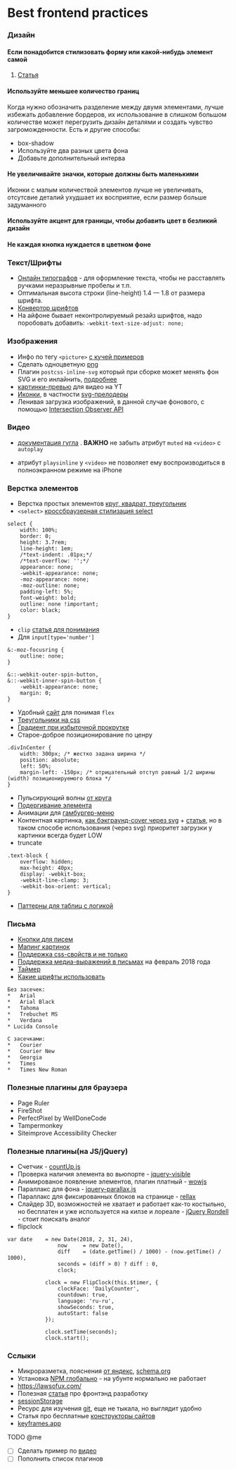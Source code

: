 # Best frontend practices

### Дизайн 

#### Если понадобится стилизовать форму или какой-нибудь элемент самой
1. [Статья](https://habrahabr.ru/company/cloud4y/blog/349826/)

#### Используйте меньшее количество границ 

Когда нужно обозначить разделение между двумя элементами, лучше избежать добавление бордеров, их использование в слишком большом количестве может перегрузить дизайн деталями и создать чувство загроможденности. Есть и другие способы:  
* box-shadow 
* Используйте два разных цвета фона
* Добавьте дополнительный интерва

#### Не увеличивайте значки, которые должны быть маленькими 

Иконки с малым количествой элементов лучше не увеличивать, отсутсвие деталий ухудшает их восприятие, если размер больше задуманного

#### Используйте акцент для границы, чтобы добавить цвет в безликий дизайн

#### Не каждая кнопка нуждается в цветном фоне

### Текст/Шрифты
* [Онлайн типографов](https://www.artlebedev.ru/typograf/) - для оформление текста, чтобы не расставлять ручками неразрывные пробелы и т.п.  
* Оптимальная высота строки (line-height) 1.4 — 1.8 от размера шрифта.  
* [Конвертор шрифтов](https://onlinefontconverter.com/)  
* На айфоне бывает неконтролируемый резайз шрифтов, надо поробовать добавить: `-webkit-text-size-adjust: none;`  


### Изображения 
* Инфо по тегу `<picture>` [с кучей примеров](https://frontender.info/responsive-images/)
* Сделать одноцветную [png](http://png-pixel.com/)
* Плагин `postcss-inline-svg` который при сборке может менять фон SVG и его инлайнить, [подробнее](https://css-tricks.com/images-in-postcss/#article-header-id-5)
* [картинки-превью](https://stackoverflow.com/questions/2068344/how-do-i-get-a-youtube-video-thumbnail-from-the-youtube-api) для видео на YT 
* [Иконки](https://icons8.com/), в частности [svg-прелодеры](https://icons8.com/preloaders/)
* Ленивая загрузка изображений, в данной случае фонового, с помощью [Intersection Observer API](https://codepen.io/imagekit_io/pen/RBXVrW/)


### Видео
* [документация гугла](https://developers.google.com/web/updates/2017/09/autoplay-policy-changes) . 
**ВАЖНО** не забыть атрибут `muted` на `<video>` с `autoplay`  

* атрибут `playsinline` у `<video>` не позволяет ему воспроизводиться в полноэкранном режиме на iPhone



### Верстка элементов 
* Верстка простых элементов [круг, квадрат, треугольник](https://codepen.io/miocene/pen/LOoGpr)
* `<select>` [кроссбраузерная стилизация select ](http://kate-land.net/html-css/item/336-cross-browser-styling-of-select-on-pure-css)  

```
select {
    width: 100%;
    border: 0;
    height: 3.7rem;
    line-height: 1em;
    /*text-indent: .01px;*/
    /*text-overflow: '';*/
    appearance: none;
    -webkit-appearance: none;
    -moz-appearance: none; 
    -moz-outline: none;
    padding-left: 5%;
    font-weight: bold;
    outline: none !important;
    color: black;
}
```
* `clip` [статья для понимания](http://css.manual.ru/properties/clip)
* Для `input[type='number']`   
```
&:-moz-focusring {
    outline: none;
}

&::-webkit-outer-spin-button,
&::-webkit-inner-spin-button {
    -webkit-appearance: none;
    margin: 0;
}
```
* Удобный [сайт](http://yoksel.github.io/flex-cheatsheet/#display) для понимая `flex` 
* [Треугольники на css](https://css-tricks.com/snippets/css/css-triangle/) 
* [Градиент при избыточной прокрутке](http://plnkr.co/edit/agPbF2XDrjyiTWYpovOl?p=preview)  
* Старое-доброе позиционирование по ценру
```
.divInCenter {
    width: 300px; /* жестко задана ширина */
    position: absolute;
    left: 50%;
    margin-left: -150px; /* отрицательный отступ равный 1/2 ширины (width) позиционируемого блока */ 
}
```
* Пульсирующий волны [от круга](https://codepen.io/davidmellul/pen/BVQrrg)
* [Подергивание элемента](https://plnkr.co/edit/cuyRYHG8KpVIzbdO2Gqf?p=preview) 
* Анимации для [гамбургер-меню](https://codepen.io/ainalem/details/LJYRxz/)
* Контентная картинка, [как бэкграунд-cover через svg](https://next.plnkr.co/plunk/3o9fcVQsmtbLwUFlKv8Y) + [статья](https://www.sarasoueidan.com/blog/svg-object-fit/), но в таком способе использования (через svg) приоритет загрузки у картинки всегда будет LOW
* truncate
```
.text-block {
    overflow: hidden;
    max-height: 40px;
    display: -webkit-box;
    -webkit-line-clamp: 3;
    -webkit-box-orient: vertical; 
}
```
* [Паттерны для таблиц с логикой](https://www.smashingmagazine.com/2019/01/table-design-patterns-web/)

### Письма
* [Кнопки для писем](https://buttons.cm/)
* [Мапинг картинок](https://www.image-map.net/)
* [Поддержка css-свойств и не только](https://www.campaignmonitor.com/css/color-background/background-clip/)  
* [Поддержка медиа-выражений в письмах](https://github.com/AnastasiyaDev/best-front-practices/blob/master/images/media-in-emails.jpg) на февраль 2018 года
* [Таймер](https://www.sendtric.com/)
* [Какие шрифты использовать](https://www.unisender.com/ru/blog/sovety/kakie-shrifty-ispolzovat-v-rassylke)
```
Без засечек:
*   Arial
*   Arial Black
*   Tahoma
*   Trebuchet MS
*   Verdana
* Lucida Console 

С засечками:
*   Courier
*   Courier New
*   Georgia
*   Times
*   Times New Roman
```


### Полезные плагины для браузера
* Page Ruler
* FireShot
* PerfectPixel by WellDoneCode
* Tampermonkey
* Siteimprove Accessibility Checker


### Полезные плагины(на JS/jQuery)
* Счетчик - [countUp.js](https://inorganik.github.io/countUp.js/)
* Проверка наличия элемента во вьюпорте - [jquery-visible](https://github.com/customd/jquery-visible)
* Анимированое появление элементов, плагин платный - [wowjs](https://github.com/matthieua/WOW)
* Параллакс для фона - [jquery-parallax.js](http://pixelcog.github.io/parallax.js/)
* Параллакс для фиксированных блоков на странице - [rellax](https://www.npmjs.com/package/relax)
* Слайдер 3D, возможностей не хватает и работает как-то костыльно, но бесплатен и уже используется на килзе и лореале - [jQuery Rondell](https://www.jqueryscript.net/demo/Highly-Customizable-Carousel-Plugin-For-jQuery-rondell/examples/options.html) - стоит поискать аналог
* flipclock 
```
var date    = new Date(2018, 2, 31, 24),
                now     = new Date(),
                diff    = (date.getTime() / 1000) - (now.getTime() / 1000),
                seconds = (diff > 0) ? diff : 0,
                clock;

            clock = new FlipClock(this.$timer, {
                clockFace: 'DailyCounter',
                countdown: true,
                language: 'ru-ru',
                showSeconds: true,
                autoStart: false
            });

            clock.setTime(seconds);
            clock.start();
```



### Сслыки
* Микроразметка, пояснения [от яндекс](https://yandex.ru/support/webmaster/schema-org/what-is-schema-org.xml), [schema.org](http://schema.org/docs/gs.html)  
* Установка [NPM глобально](https://docs.npmjs.com/getting-started/fixing-npm-permissions) - на убунте нормально не работает
* https://lawsofux.com/
* Полезная [статья](https://bespoyasov.ru/front-not-pain/#progress) про фронтэнд разработку
* [sessionStorage](https://developer.mozilla.org/ru/docs/Web/API/Window/sessionStorage)
* Ресурс для изучения [git](https://learngitbranching.js.org/), еще не тыкала, но выглядит удобно
* Статья про бесплатные [конструкторы сайтов](https://tproger.ru/digest/website-builders-review/)
* [keyframes.app](https://keyframes.app/)

TODO @me
- [ ] Сделать пример по [видео](https://www.youtube.com/watch?v=C9EWifQ5xqA)
- [ ] Пополнить список плагинов
